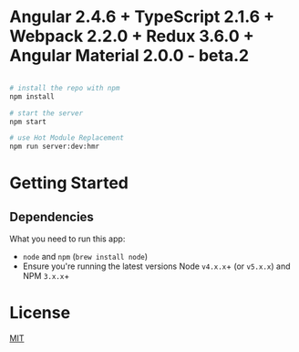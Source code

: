 # Angular 2.4.6 + TypeScript 2.1.6 + Webpack 2.2.0 + Redux 3.6.0 + Angular Material 2.0.0 - beta.2


```bash

# install the repo with npm
npm install

# start the server
npm start

# use Hot Module Replacement
npm run server:dev:hmr

```

# Getting Started
## Dependencies
What you need to run this app:
* `node` and `npm` (`brew install node`)
* Ensure you're running the latest versions Node `v4.x.x`+ (or `v5.x.x`) and NPM `3.x.x`+


# License
 [MIT](/LICENSE)
